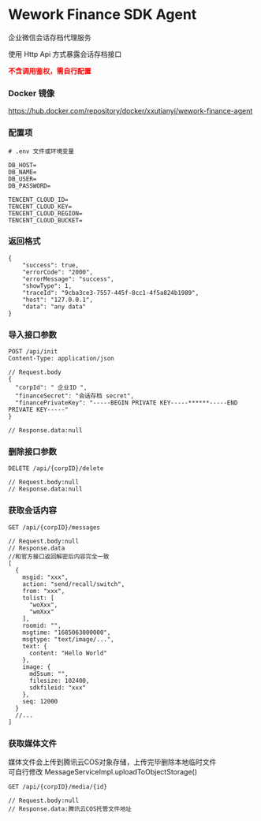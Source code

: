 # Wework Finance SDK Agent

企业微信会话存档代理服务

使用 Http Api 方式暴露会话存档接口  

**<font color=#FF000>不含调用鉴权，需自行配置</font>**

### Docker 镜像

https://hub.docker.com/repository/docker/xxutianyi/wework-finance-agent

### 配置项
```dotenv
# .env 文件或环境变量

DB_HOST=
DB_NAME=
DB_USER=
DB_PASSWORD=

TENCENT_CLOUD_ID=
TENCENT_CLOUD_KEY=
TENCENT_CLOUD_REGION=
TENCENT_CLOUD_BUCKET=

```

### 返回格式
```json5
{
    "success": true,
    "errorCode": "2000",
    "errorMessage": "success",
    "showType": 1,
    "traceId": "9cba3ce3-7557-445f-8cc1-4f5a824b1989",
    "host": "127.0.0.1",
    "data": "any data"
}
```

### 导入接口参数
```http request
POST /api/init
Content-Type: application/json
```
```json5
// Request.body
{
  "corpId": " 企业ID ",
  "financeSecret": "会话存档 secret",
  "financePrivateKey": "-----BEGIN PRIVATE KEY-----******-----END PRIVATE KEY-----"
}

// Response.data:null
```

### 删除接口参数
```http request
DELETE /api/{corpID}/delete
```
```json5
// Request.body:null
// Response.data:null
```

### 获取会话内容
```http request
GET /api/{corpID}/messages
```
```json5
// Request.body:null
// Response.data
//和官方接口返回解密后内容完全一致
[
  {
    msgid: "xxx",
    action: "send/recall/switch",
    from: "xxx",
    tolist: [
      "woXxx",
      "wmXxx"
    ],
    roomid: "",
    msgtime: "1685063000000",
    msgtype: "text/image/...",
    text: {
      content: "Hello World"
    },
    image: {
      md5sum: "",
      filesize: 102400,
      sdkfileid: "xxx"
    },
    seq: 12000
  }
  //...
]
```

### 获取媒体文件
媒体文件会上传到腾讯云COS对象存储，上传完毕删除本地临时文件  
可自行修改 MessageServiceImpl.uploadToObjectStorage()
```http request
GET /api/{corpID}/media/{id}
```
```json5
// Request.body:null
// Response.data:腾讯云COS托管文件地址
```

 
 
 
